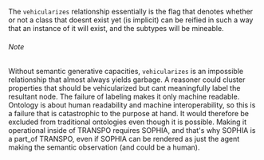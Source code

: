 The `vehicularizes` relationship essentially is the flag that denotes whether or not a class that doesnt exist yet (is implicit) can be reified in such a way that an instance of it will exist, and the subtypes will be mineable.

###### Note
Without semantic generative capacities, `vehicularizes` is an impossible relationship that almost always yields garbage. A reasoner could cluster properties that should be vehicularized but cant meaningfully label the resultant node. The failure of labeling makes it only machine readable. Ontology is about human readability and machine interoperability, so this is a failure that is catastrophic to the purpose at hand. It would therefore be excluded from traditional ontologies even though it is possible. Making it operational inside of TRANSPO requires SOPHIA, and that's why SOPHIA is a part_of TRANSPO, even if SOPHIA can be rendered as just the agent making the semantic observation (and could be a human). 



